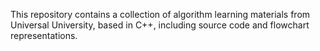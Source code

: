 This repository contains a collection of algorithm learning materials from Universal University, based in C++, including source code and flowchart representations.
